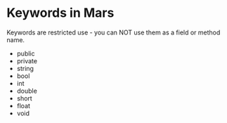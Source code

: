 Keywords in Mars
================

Keywords are restricted use - you can NOT use them as a field or method name.

- public
- private
- string
- bool
- int
- double
- short
- float
- void
